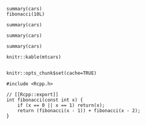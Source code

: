 ```{r}
summary(cars)
fibonacci(10L)
```

```{r, echo=FALSE}
summary(cars)
```

```{r echo=FALSE eval=FALSE}
summary(cars)
```

```{r just_a_label}
summary(cars)
```

```{r, results='asis', results='duh', invalid='123', child=NULL, eval=FALS}
knitr::kable(mtcars)
```

```{r label results='asis', include=FALSE}
```

```{r label, include=FALSE, invalid='abc' results='asis'}
knitr::opts_chunk$set(cache=TRUE)
```

```{r engine='Rcpp'}
#include <Rcpp.h>

// [[Rcpp::export]]
int fibonacci(const int x) {
    if (x == 0 || x == 1) return(x);
    return (fibonacci(x - 1)) + fibonacci(x - 2);
}
```

```{r comment='# '}
```

```{r dev.args=list(bg='yellow', pointsize=10)}
```

```{r,  echo=FALSE}
```

```{r, echo=FALSE   }
```

```{r,echo=FALSE,include=TRUE}
```
